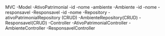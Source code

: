 MVC
 -Model
    -AtivoPatrimonial
        -id
        -nome
        -ambiente
    -Ambiente
        -id
        -nome
        -responsavel
    -Responsavel
        -id
        -nome
-Repository
   -ativoPatrimonialRepository (CRUD)
   -AmbienteRepository(CRUD)
   -Responsavel(CRUD)
-Controller
  -AtivoPatrimonialController
  -AmbienteController
  -ResponsavelController
